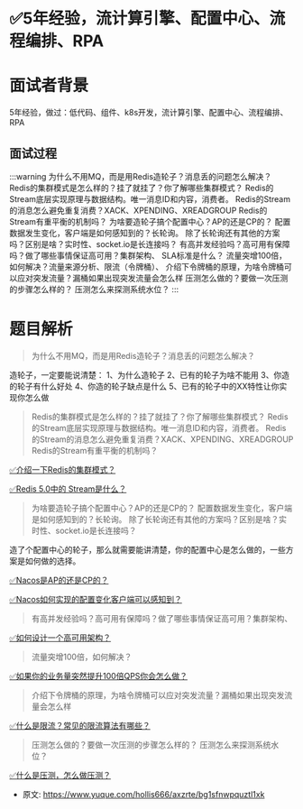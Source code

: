 # ✅5年经验，流计算引擎、配置中心、流程编排、RPA
<!--page header-->

<a name="lVRaC"></a>
# 面试者背景

5年经验，做过：低代码、组件、k8s开发，流计算引擎、配置中心、流程编排、RPA

<a name="Fu8jU"></a>
## 面试过程

:::warning
为什么不用MQ，而是用Redis造轮子？消息丢的问题怎么解决？
Redis的集群模式是怎么样的？挂了就挂了？你了解哪些集群模式？
Redis的Stream底层实现原理与数据结构。唯一消息ID和内容，消费者。
Redis的Stream的消息怎么避免重复消费？XACK、XPENDING、XREADGROUP
Redis的Stream有重平衡的机制吗？
为啥要造轮子搞个配置中心？AP的还是CP的？
配置数据发生变化，客户端是如何感知到的？长轮询。
除了长轮询还有其他的方案吗？区别是啥？实时性、socket.io是长连接吗？
有高并发经验吗？高可用有保障吗？做了哪些事情保证高可用？集群架构、
SLA标准是什么？
流量突增100倍，如何解决？流量来源分析、限流（令牌桶）、
介绍下令牌桶的原理，为啥令牌桶可以应对突发流量？漏桶如果出现突发流量会怎么样
压测怎么做的？要做一次压测的步骤怎么样的？
压测怎么来探测系统水位？
:::
<a name="FChSX"></a>
# 题目解析

> 为什么不用MQ，而是用Redis造轮子？消息丢的问题怎么解决？


造轮子，一定要能说清楚：
1、为什么造轮子
2、已有的轮子为啥不能用
3、你造的轮子有什么好处
4、你造的轮子缺点是什么
5、已有的轮子中的XX特性让你实现你怎么做

> Redis的集群模式是怎么样的？挂了就挂了？你了解哪些集群模式？
> Redis的Stream底层实现原理与数据结构。唯一消息ID和内容，消费者。
> Redis的Stream的消息怎么避免重复消费？XACK、XPENDING、XREADGROUP
> Redis的Stream有重平衡的机制吗？


[✅介绍一下Redis的集群模式？](https://www.yuque.com/hollis666/axzrte/namhuv165lorwudw?view=doc_embed)

[✅Redis 5.0中的 Stream是什么？](https://www.yuque.com/hollis666/axzrte/qehw9x86oxl0r0sc?view=doc_embed)

> 为啥要造轮子搞个配置中心？AP的还是CP的？
> 配置数据发生变化，客户端是如何感知到的？长轮询。
> 除了长轮询还有其他的方案吗？区别是啥？实时性、socket.io是长连接吗？


造了个配置中心的轮子，那么就需要能讲清楚，你的配置中心是怎么做的，一些方案是如何做的选择。

[✅Nacos是AP的还是CP的？](https://www.yuque.com/hollis666/axzrte/ed9gu0mf5q4u1pw6?view=doc_embed)

[✅Nacos如何实现的配置变化客户端可以感知到？](https://www.yuque.com/hollis666/axzrte/icbk1rndq13ku07o?view=doc_embed)

> 有高并发经验吗？高可用有保障吗？做了哪些事情保证高可用？集群架构、


[✅如何设计一个高可用架构？](https://www.yuque.com/hollis666/axzrte/vyg778x53xe6elwe?view=doc_embed)

> 流量突增100倍，如何解决？


[✅如果你的业务量突然提升100倍QPS你会怎么做？](https://www.yuque.com/hollis666/axzrte/vmymwg4epv4o24lc?view=doc_embed)

> 介绍下令牌桶的原理，为啥令牌桶可以应对突发流量？漏桶如果出现突发流量会怎么样


[✅什么是限流？常见的限流算法有哪些？](https://www.yuque.com/hollis666/axzrte/aw1zho?view=doc_embed)

> 压测怎么做的？要做一次压测的步骤怎么样的？
> 压测怎么来探测系统水位？


[✅什么是压测，怎么做压测？](https://www.yuque.com/hollis666/axzrte/wrzi8qgk7ridgslp?view=doc_embed)



<!--page footer-->
- 原文: <https://www.yuque.com/hollis666/axzrte/bg1sfnwpquztl1xk>